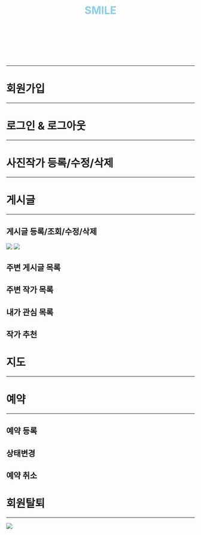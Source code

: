 <h1 align="center" style="color:skyblue">SMILE</h1>
<p align="center">
    <img src="./screen/smile_logo.gif"/>
</p>

---

# 회원가입
---
<div>


</div>

# 로그인 & 로그아웃
---
# 사진작가 등록/수정/삭제

---
# 게시글
---
## 게시글 등록/조회/수정/삭제
<div>
<img width="200px" src="./screen/photographer+post.gif" />
<img width="200px" src="./screen/article%2Bchange%2Bdelete.gif">
</div>

## 주변 게시글 목록
## 주변 작가 목록
## 내가 관심 목록
## 작가 추천

# 지도
---


# 예약
---
## 예약 등록
## 상태변경
## 예약 취소

# 회원탈퇴
---
<img width="200px" src="./screen/sign_out.gif">
